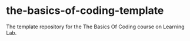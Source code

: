 # the-basics-of-coding-template
The template repository for the The Basics Of Coding course on Learning Lab.
